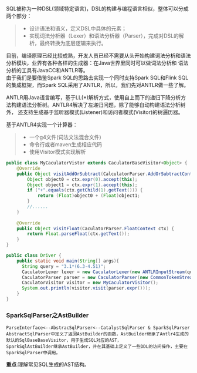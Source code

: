 SQL被称为一种DSL(领域特定语言)，DSL的构建与编程语言相似，整体可以分成两个部分：
>* 设计语法和语义，定义DSL中具体的元素；
>* 实现词法分析器（Lexer）和语法分析器（Parser），完成对DSL的解析，最终转换为底层逻辑来执行。

目前，编译原理已经比较成熟，开发人员已经不需要从头开始构建词法分析和语法分析模块，业界有各种各样的生成器：在Java世界里同时可以做词法分析和
语法分析的工具有JavaCC和ANTLR等。    
由于我们是要借鉴Spark SQL的思路去实现一个同时支持Spark SQL和Flink SQL的集成框架，而Spark SQL采用了ANTLR，所以，我们先对ANTLR做一些了解。


ANTLR用Java语言编写，基于LL(*)解析方式，使用自上而下的递归下降分析方法构建语法分析树。ANTLR4解决了左递归问题，除了能够自动构建语法分析树外，
还支持生成基于监听器模式(Listener)和访问者模式(Visitor)的树遍历器。

基于ANTLR4实现一个计算器：
>* 一个g4文件(词法文法混合文件)
>* 命令行或者maven生成相应代码
>* 使用Visitor模式实现解析

```java
public class MyCaculatorVistor extends CaculatorBaseVisitor<Object> {
    @Override
    public Object visitAddOrSubtract(CalculatorParser.AddOrSubtractContext ctx) {
        Object object0 = ctx.expr(0).accept(this);
        Object object1 = ctx.expr(1).accept(this);
        if ("+".equals(ctx.getChild(1).getText())) {
            return (Float)object0 + (Float)object1;
        } 
        //......
    }
    
    @Override
    public Object visitFloat(CaculatorParser.FloatContext ctx) {
        return Float.parseFloat(ctx.getText());
    }
}
```
```java
public class Driver {
    public static void main(String[] args){
      String query = "3.1*(6.3-4.51)";
      CaculatorLexer lexer = new CaculatorLexer(new ANTLRInputStream(query));
      CaculatorParser parser = new CaculatorParser(new CommonTokenStream(lexer));
      CaculatorVisitor visitor = new MyCaculatorVisitor();
      System.out.println(visitor.visit(parser.expr()));
    }
}
```
### SparkSqlParser之AstBuilder
```
ParseInterface<--AbstracSqlParser<--CatalystSqlParser & SparkSqlParser   
AbstractSqlParser中定义了返回AstBuilder的函数，AstBuilder继承了Antlr4生成的默认的SqlBaseBaseVisitor，用于生成SQL对应的AST，
SparkSqlAstBuilder继承AstBuilder，并在其基础上定义了一些DDL的访问操作，主要在SparkSqlParser中调用。
```
**重点**:理解常见SQL生成的AST结构。